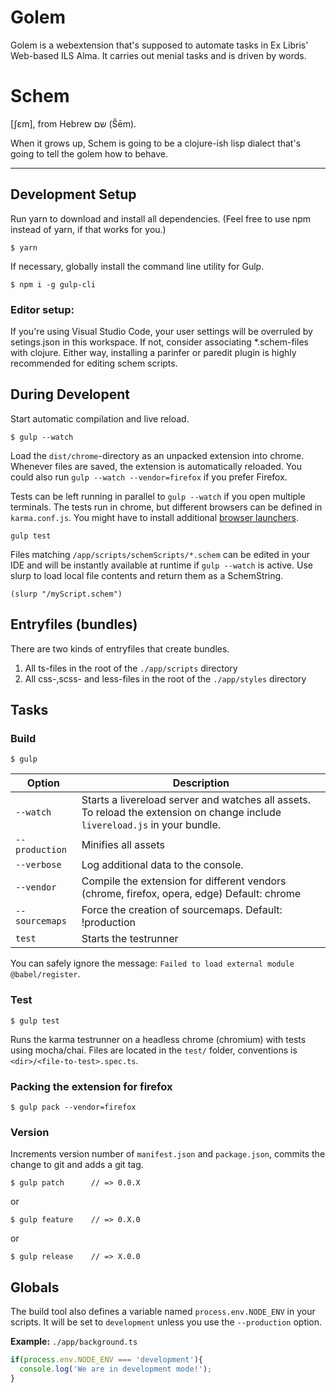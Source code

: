 # Golem

Golem is a webextension that's supposed to automate tasks in Ex Libris' Web-based ILS Alma.
It carries out menial tasks and is driven by words.

# Schem
[ʃɛm], from Hebrew שם‎ (Šēm).

When it grows up, Schem is going to be a clojure-ish lisp dialect that's going to tell the golem how to behave.



------------
## Development Setup

Run yarn to download and install all dependencies. (Feel free to use npm instead of yarn, if that works for you.)

	$ yarn    

If necessary, globally install the command line utility for Gulp.

    $ npm i -g gulp-cli 

### Editor setup:  
If you're using Visual Studio Code, your user settings will be overruled by setings.json in this workspace.
If not, consider associating *.schem-files with clojure.
Either way, installing a parinfer or paredit plugin is highly recommended for editing schem scripts.

## During Developent

Start automatic compilation and live reload.

    $ gulp --watch
    
Load the `dist/chrome`-directory as an unpacked extension into chrome. Whenever files are saved, the extension is automatically reloaded. You could also run `gulp --watch --vendor=firefox` if you prefer Firefox.

Tests can be left running in parallel to `gulp --watch` if you open multiple terminals. The tests run in chrome, but different browsers can be defined in `karma.conf.js`. You might have to install additional [browser launchers](http://karma-runner.github.io/2.0/config/browsers.html).

    gulp test

Files matching `/app/scripts/schemScripts/*.schem` can be edited in your IDE and will be instantly available at runtime if `gulp --watch` is active. Use slurp to load local file contents and return them as a SchemString.

    (slurp "/myScript.schem")

## Entryfiles (bundles)

There are two kinds of entryfiles that create bundles.

1. All ts-files in the root of the `./app/scripts` directory
2. All css-,scss- and less-files in the root of the `./app/styles` directory

## Tasks

### Build

    $ gulp

| Option         | Description                                                                                                                                           |
|----------------|-------------------------------------------------------------------------------------------------------------------------------------------------------|
| `--watch`      | Starts a livereload server and watches all assets. <br>To reload the extension on change include `livereload.js` in your bundle.                      |
| `--production` | Minifies all assets                                                                                                                                   |
| `--verbose`    | Log additional data to the console.                                                                                                                   |
| `--vendor`     | Compile the extension for different vendors (chrome, firefox, opera, edge)  Default: chrome                                                           |
| `--sourcemaps` | Force the creation of sourcemaps. Default: !production                                                                                                |
| `test`         | Starts the testrunner                                                                                                                                 |

You can safely ignore the message: `Failed to load external module @babel/register`.
### Test

    $ gulp test

Runs the karma testrunner on a headless chrome (chromium) with tests using mocha/chai.
Files are located in the `test/` folder, conventions is `<dir>/<file-to-test>.spec.ts`.

### Packing the extension for firefox

    $ gulp pack --vendor=firefox

### Version

Increments version number of `manifest.json` and `package.json`,
commits the change to git and adds a git tag.


    $ gulp patch      // => 0.0.X

or

    $ gulp feature    // => 0.X.0

or

    $ gulp release    // => X.0.0


## Globals

The build tool also defines a variable named `process.env.NODE_ENV` in your scripts. It will be set to `development` unless you use the `--production` option.


**Example:** `./app/background.ts`

```typescript
if(process.env.NODE_ENV === 'development'){
  console.log('We are in development mode!');
}
```






